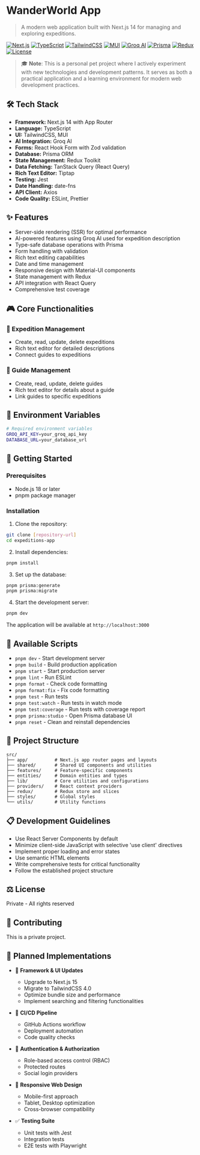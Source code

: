 # WanderWorld App

> A modern web application built with Next.js 14 for managing and exploring expeditions.

[![Next.js](https://img.shields.io/badge/Next.js-14-black)](https://nextjs.org/)
[![TypeScript](https://img.shields.io/badge/TypeScript-5-blue)](https://www.typescriptlang.org/)
[![TailwindCSS](https://img.shields.io/badge/TailwindCSS-3-38bdf8)](https://tailwindcss.com/)
[![MUI](https://img.shields.io/badge/MUI-5-007FFF)](https://mui.com/)
[![Groq AI](https://img.shields.io/badge/Groq_AI-Enabled-FF6B6B)](https://groq.com/)
[![Prisma](https://img.shields.io/badge/Prisma-5-2D3748)](https://www.prisma.io/)
[![Redux](https://img.shields.io/badge/Redux-Toolkit-764ABC)](https://redux-toolkit.js.org/)
[![License](https://img.shields.io/badge/License-Private-red)]()

> 🎓 **Note**: This is a personal pet project where I actively experiment with new technologies and development patterns. It serves as both a practical application and a learning environment for modern web development practices.

## 🛠️ Tech Stack

- **Framework:** Next.js 14 with App Router
- **Language:** TypeScript
- **UI:** TailwindCSS, MUI
- **AI Integration:** Groq AI
- **Forms:** React Hook Form with Zod validation
- **Database:** Prisma ORM
- **State Management:** Redux Toolkit
- **Data Fetching:** TanStack Query (React Query)
- **Rich Text Editor:** Tiptap
- **Testing:** Jest
- **Date Handling:** date-fns
- **API Client:** Axios
- **Code Quality:** ESLint, Prettier

## ✨ Features

- Server-side rendering (SSR) for optimal performance
- AI-powered features using Groq AI used for expedition description
- Type-safe database operations with Prisma
- Form handling with validation
- Rich text editing capabilities
- Date and time management
- Responsive design with Material-UI components
- State management with Redux
- API integration with React Query
- Comprehensive test coverage

## 🎮 Core Functionalities

### 📝 Expedition Management

- Create, read, update, delete expeditions
- Rich text editor for detailed descriptions
- Connect guides to expeditions

### 👥 Guide Management

- Create, read, update, delete guides
- Rich text editor for details about a guide
- Link guides to specific expeditions

## 🔑 Environment Variables

```bash
# Required environment variables
GROQ_API_KEY=your_groq_api_key
DATABASE_URL=your_database_url
```

## 🚀 Getting Started

### Prerequisites

- Node.js 18 or later
- pnpm package manager

### Installation

1. Clone the repository:

```bash
git clone [repository-url]
cd expeditions-app
```

2. Install dependencies:

```bash
pnpm install
```

3. Set up the database:

```bash
pnpm prisma:generate
pnpm prisma:migrate
```

4. Start the development server:

```bash
pnpm dev
```

The application will be available at `http://localhost:3000`

## 📜 Available Scripts

- `pnpm dev` - Start development server
- `pnpm build` - Build production application
- `pnpm start` - Start production server
- `pnpm lint` - Run ESLint
- `pnpm format` - Check code formatting
- `pnpm format:fix` - Fix code formatting
- `pnpm test` - Run tests
- `pnpm test:watch` - Run tests in watch mode
- `pnpm test:coverage` - Run tests with coverage report
- `pnpm prisma:studio` - Open Prisma database UI
- `pnpm reset` - Clean and reinstall dependencies

## 📁 Project Structure

```
src/
├── app/          # Next.js app router pages and layouts
├── shared/       # Shared UI components and utilities
├── features/     # Feature-specific components
├── entities/     # Domain entities and types
├── lib/          # Core utilities and configurations
├── providers/    # React context providers
├── redux/        # Redux store and slices
├── styles/       # Global styles
└── utils/        # Utility functions
```

## 📋 Development Guidelines

- Use React Server Components by default
- Minimize client-side JavaScript with selective 'use client' directives
- Implement proper loading and error states
- Use semantic HTML elements
- Write comprehensive tests for critical functionality
- Follow the established project structure

## ⚖️ License

Private - All rights reserved

## 🤝 Contributing

This is a private project.

## 🎯 Planned Implementations

- 🔄 **Framework & UI Updates**

  - Upgrade to Next.js 15
  - Migrate to TailwindCSS 4.0
  - Optimize bundle size and performance
  - Implement searching and filtering functionalities

- 🔄 **CI/CD Pipeline**

  - GitHub Actions workflow
  - Deployment automation
  - Code quality checks

- 🔐 **Authentication & Authorization**

  - Role-based access control (RBAC)
  - Protected routes
  - Social login providers

- 📱 **Responsive Web Design**

  - Mobile-first approach
  - Tablet, Desktop optimization
  - Cross-browser compatibility

- ✅ **Testing Suite**
  - Unit tests with Jest
  - Integration tests
  - E2E tests with Playwright
